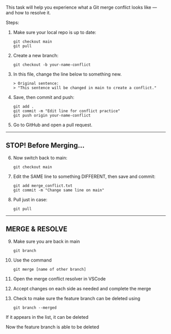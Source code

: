 This task will help you experience what a Git merge conflict looks like — and how to resolve it.  

Steps:  

1. Make sure your local repo is up to date:  
    ```console
    git checkout main
    git pull  
    ```
3. Create a new branch:  
    ```console
    git checkout -b your-name-conflict
    ```
5. In this file, change the line below to something new.  
    ```
    > Original sentence:  
    > "This sentence will be changed in main to create a conflict."
    ```
6. Save, then commit and push:  
    ```console
    git add .
    git commit -m "Edit line for conflict practice"
    git push origin your-name-conflict
    ```
8. Go to GitHub and open a pull request.  

-----------------------------
STOP! Before Merging...
-----------------------------

6. Now switch back to main:  
    ```console
   git checkout main
    ```
8. Edit the SAME line to something DIFFERENT, then save and commit:  
    ```console
    git add merge_conflict.txt
    git commit -m "Change same line on main"
    ```
10. Pull just in case:  
    ```console
    git pull
    ```
-----------------------------
MERGE & RESOLVE
-----------------------------

9. Make sure you are back in main  
    ```console
    git branch
    ```
10. Use the command  
    ```console
    git merge [name of other branch]
    ```
12. Open the merge conflict resolver in VSCode  

13. Accept changes on each side as needed and complete the merge  

14. Check to make sure the feature branch can be deleted using  
    ```console
    git branch --merged
    ```
If it appears in the list, it can be deleted  

Now the feature branch is able to be deleted  
